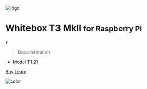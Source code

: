 ![logo](_media/whitebox_t3_drawing.png)

# Whitebox T3 MkII <small>for Raspberry Pi</small>
s
> Documentation

* Model T1.21

[Buy](https://www.whiteboxes.ch/shop/whitebox-t3-for-raspberry-pi/)
[Learn](#introduction)


<!-- background color -->

![color](#f0f0f0)
